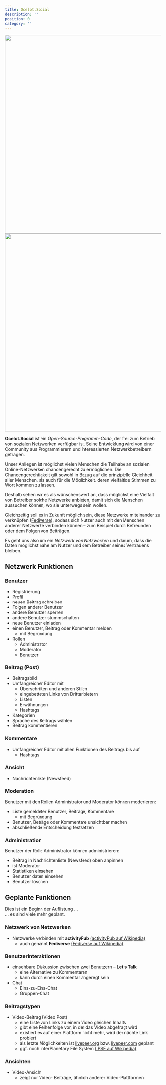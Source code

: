 ```yaml
---
title: Ocelot.Social
description: ''
position: 0
category: ''
---
```


<img src="/preview.png" class="light-img" width="1280" height="640" alt=""/>
<img src="/preview-dark.png" class="dark-img" width="1280" height="640" alt=""/>

**Ocelot.Social** ist ein *Open-Source-Programm-Code*, der frei zum Betrieb von sozialen Netzwerken verfügbar ist.
Seine Entwicklung wird von einer Community aus Programmierern und interessierten Netzwerkbetreibern getragen.

Unser Anliegen ist möglichst vielen Menschen die Teilhabe an sozialen Online-Netzwerken chancengerecht zu ermöglichen.
Die Chancengerechtigkeit gilt sowohl in Bezug auf die prinzipielle Gleichheit aller Menschen, als auch für die Möglichkeit, deren vielfältige Stimmen zu Wort kommen zu lassen.

Deshalb sehen wir es als wünschenswert an, dass möglichst eine Vielfalt von Betreiber solche Netzwerke anbieten, damit sich die Menschen aussuchen können, wo sie unterwegs sein wollen.

Gleichzeitig soll es in Zukunft möglich sein, diese Netzwerke miteinander zu verknüpfen ([Fediverse](#netzwerk-von-netzwerken)), sodass sich Nutzer auch mit den Menschen anderer Netzwerke verbinden können – zum Beispiel durch Befreunden oder dem Folgen von Beiträgen.

Es geht uns also um ein *Netzwerk von Netzwerken* und darum, dass die Daten möglichst nahe am Nutzer und dem Betreiber seines Vertrauens bleiben.
  
## Netzwerk Funktionen

### Benutzer

- Registrierung
- Profil
- neuen Beitrag schreiben
- Folgen anderer Benutzer
- andere Benutzer sperren
- andere Benutzer stummschalten
- neue Benutzer einladen
- einen Benutzer, Beitrag oder Kommentar melden
  - mit Begründung
- Rollen
  - Administrator
  - Moderator
  - Benutzer

### Beitrag (Post)

- Beitragsbild
- Umfangreicher Editor mit
  - Überschriften und anderen Stilen
  - eingebetteten Links von Drittanbietern
  - Listen
  - Erwähnungen
  - Hashtags
- Kategorien
- Sprache des Beitrags wählen
- Beitrag kommentieren

### Kommentare

- Umfangreicher Editor mit allen Funktionen des Beitrags bis auf
  - Hashtags

### Ansicht

- Nachrichtenliste (Newsfeed)

### Moderation

Benutzer mit den Rollen Administrator und Moderator können moderieren:

- Liste gemeldeter Benutzer, Beiträge, Kommentare
  - mit Begründung
- Benutzer, Beträge oder Kommentare unsichtbar machen
- abschließende Entscheidung festsetzen

### Administration

Benutzer der Rolle Administrator können administrieren:

- Beitrag in Nachrichtenliste (Newsfeed) oben anpinnen
- ist Moderator
- Statistiken einsehen
- Benutzer daten einsehen
- Benutzer löschen

## Geplante Funktionen

Dies ist ein Beginn der Auflistung …  
… es sind viele mehr geplant.

### Netzwerk von Netzwerken

- Netzwerke verbinden mit **activityPub** [(activityPub auf Wikipedia)](https://de.wikipedia.org/wiki/ActivityPub)
  - auch genannt **Fediverse** [(Fediverse auf Wikipedia)](https://de.wikipedia.org/wiki/Fediverse)

### Benutzerinteraktionen

- einsehbare Diskussion zwischen zwei Benutzern – **Let's Talk**
  - eine Alternative zu Kommentaren
  - kann durch einen Kommentar angeregt sein
- Chat
  - Eins-zu-Eins-Chat
  - Gruppen-Chat

### Beitragstypen

- Video-Beitrag (Video Post)
  - eine Liste von Links zu einem Video gleichen Inhalts
  - gibt eine Reihenfolge vor, in der das Video abgefragt wird
  - existiert es auf einer Plattform nicht mehr, wird der nächte Link probiert
  - als letzte Möglichkeiten ist [livepeer.org](livepeer.org) bzw. [livepeer.com](livepeer.com) geplant
  - ggf. noch InterPlanetary File System [(IPSF auf Wikipedia)](https://de.wikipedia.org/wiki/InterPlanetary_File_System)

### Ansichten

- Video-Ansicht
  - zeigt nur Video- Beiträge, ähnlich anderer Video-Plattformen
